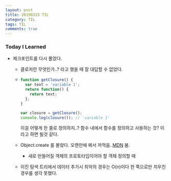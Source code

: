 ```yaml
---
layout: post
title: 20190315 TIL
category: TIL
tags: TIL
comments: true
---
```


### Today I Learned

- 체크포인트를 다시 풀었다.

  - 클로저란 무엇인가..? 라고 했을 때 잘 대답할 수 없었다.

  - ```js
    function getClosure() {
      var text = 'variable 1';
      return function() {
        return text;
      };
    }
    
    var closure = getClosure();
    console.log(closure()); // 'variable 1'
    ```

    이걸 어떻게 한 줄로 정의하지..? 함수 내에서 함수를 정의하고 사용하는 것? 이라고 하면 될것 같다.

  - Object.create 를 몰랐다. 오랜만에 봐서 까먹음..[MDN](https://developer.mozilla.org/ko/docs/Web/JavaScript/Reference/Global_Objects/Object/create) 봄.

    - 새로 만들어질 객체의 프로토타입이어야 할 객체 정의할 때

  - 이진 탐색 트리에서 데이터 추가시 최악의 경우는 O(n)이다 한 쪽으로만 치우친 경우를 생각 못했다. 
